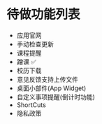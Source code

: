 # 待做功能列表

- 应用官网
- 手动检查更新
- 课程提醒
- 蹭课 ✅
- 校历下载
- 意见反馈支持上传文件
- 桌面小部件(App Widget)
- 自定义事项提醒(倒计时功能)
- ShortCuts
- 隐私政策